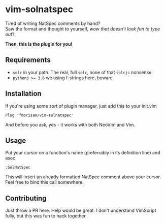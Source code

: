 # vim-solnatspec

Tired of writing NatSpec comments by hand?  
Saw the format and thought to yourself, *wow that doesn't look fun to type out*?

**Then, this is the plugin for you!**

## Requirements
- `solc` in your path. The real, full `solc`, none of that `solcjs` nonsense
- `python3 >= 3.6` we using f-strings here, beware

## Installation

If you're using some sort of plugin manager, just add this to your init.vim
```vim
Plug 'fmorisan/vim-solnatspec'
```
And before you ask, yes - it works with both NeoVim and Vim.

## Usage

Put your cursor on a function's name (preferrably in its definition line) and exec  
```
:SolNatSpec
```
This will insert an already formatted NatSpec comment above your cursor. Feel free to bind this call somewhere.

## Contributing
Just throw a PR here. Help would be great. I don't understand VimScript fully, but this was fun to hack together.
